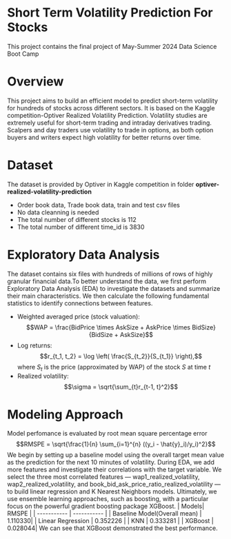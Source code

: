 # Short Term Volatility Prediction For Stocks
This project contains the final project of May-Summer 2024 Data Science Boot Camp

# Overview
This project aims to build an efficient model to predict short-term volatility for hundreds of stocks across different sectors. It is based on the Kaggle competition-Optiver Realized Volatility Prediction. Volatility studies are extremely useful for short-term trading and intraday derivatives trading. Scalpers and day traders use volatility to trade in options, as both option buyers and writers expect high volatility for better returns over time.

# Dataset
The dataset is provided by Optiver in Kaggle competition in folder **optiver-realized-volatility-prediction**
- Order book data, Trade book data, train and test csv files
- No data cleanning is needed
- The total number of different stocks is 112
- The total number of different time\_id is 3830
# Exploratory Data Analysis
The dataset contains six files with hundreds of millions of rows of highly granular financial data.To better understand the data, we first perform Exploratory Data Analysis (EDA) to investigate the datasets and summarize their main characteristics. We then calculate the following fundamental statistics to identify connections between features.
- Weighted averaged price (stock valuation):$$WAP = \frac{BidPrice \times AskSize + AskPrice \times BidSize}{BidSize + AskSize}$$
- Log returns: $$r_{t_1, t_2} = \log \left( \frac{S_{t_2}}{S_{t_1}} \right),$$ where $S_t$ is the price (approximated by WAP) of the stock $S$ at time $t$
- Realized volatility: $$\sigma = \sqrt{\sum_{t}r_{t-1, t}^2}$$
# Modeling Approach
Model perfomance is evaluated by root mean square percentage error 
$$RMSPE = \sqrt{\frac{1}{n} \sum_{i=1}^{n} ((y_i - \hat{y}_i)/y_i)^2}$$
We begin by setting up a baseline model using the overall target mean value as the prediction for the next 10 minutes of volatility. During EDA, we add more features and investigate their correlations with the target variable. We select the three most correlated features  — wap1\_realized\_volatility, wap2\_realized\_volatility, and book\_bid\_ask\_price\_ratio\_realized\_volatility — to build linear regression and K Nearest Neighbors models. Ultimately, we use ensemble learning approaches, such as boosting, with a particular focus on the powerful gradient boosting package XGBoost.
| Models| RMSPE |
| ----------- | ----------- |
| Baseline Model(Overall mean) | 1.110330|
| Linear Regression | 0.352226 |
| KNN |  0.333281 |
|  XGBoost |  0.028044|
We can see that XGBoost demonstrated the best performance. 

